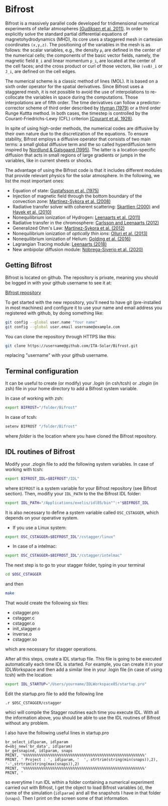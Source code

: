 

# Bifrost

Bifrost is a massively parallel code developed for tridimensional numerical experiments of stellar atmospheres [(Gudiksen et al. 2011)](http://adsabs.harvard.edu/abs/2011A%26A...531A.154G). In order to explicitly solve the standard partial differential equations of magnetohydrodynamics (MHD), its core uses a staggered mesh in cartesian coordinates `(x,y,z)`. The positioning of the variables in the mesh is as follows: the scalar variables, e.g., the density `ρ`, are defined in the center of the numerical cells; the components of the basic vector fields, namely, the magnetic field `B_i` and linear momentum `p_i`,  are located at the center of the cell faces;  and the cross product or curl of those vectors, like `(vxB)_i` or `J_i`, are defined on the cell edges.

The numerical scheme is a classic method of lines (MOL). It is based on a sixth order operator for the spatial derivatives. Since Bifrost uses a staggered mesh, it is not possible to avoid the use of interpolations to re-collocate the variables in space during the computations. Those interpolations are of fifth order. The time derivatives can follow a predictor-corrector scheme of third order described by [Hyman (1979)](https://ui.adsabs.harvard.edu/abs/1979acmp.proc..313H/abstract) or a third order Runge Kuttta method. In both cases, the timestep is controlled by the Courant-Friedrichs-Lewy (CFL) criterion [(Courant et al. 1928)](http://adsabs.harvard.edu/abs/1928MatAn.100...32C).

In spite of using high-order methods, the numerical codes are diffusive by their own nature due to the discretization of the equations. To ensure stability, Bifrost employs a diffusive operator that consists of two main terms: a small global diffusive term and the so called hyperdiffusion term inspired by [Nordlund & Galsgaard (1995)](http://sirrah.troja.mff.cuni.cz/~toast/archiv/nordlund-95.ps). The latter is a location-specific diffusion that acts in small regions of large gradients or jumps in the variables, like in current sheets or shocks.

The advantage of using the Bifrost code is that it includes different modules that provide relevant physics for the solar atmosphere. In the following, we list the most important ones:

- Equation of state: [Gustafsson et al. (1975)](http://adsabs.harvard.edu/abs/1975A%26A....42..407G)
- Injection of magnetic field through the bottom boundary of the convection zone: [Martínez-Sykora et al. (2008)](http://adsabs.harvard.edu/abs/2008ApJ...679..871M)
- Radiative transfer solver with coherent scattering: [Skartlien (2000)](http://adsabs.harvard.edu/abs/2000ApJ...536..465S) and [Hayek et al. (2010)](http://adsabs.harvard.edu/abs/2010A%26A...517A..49H)
- Nonequilibrium ionization of Hydrogen: [Leenaarts et al. (2011)](http://adsabs.harvard.edu/abs/2011A%26A...530A.124L)
- Radiative transfer in the chromosphere: [Carlsson and Leenaarts (2012)](http://adsabs.harvard.edu/abs/2012A%26A...539A..39C)
- Generalized Ohm's Law: [Martínez-Sykora et al. (2012)](http://adsabs.harvard.edu/abs/2012ApJ...753..161M)
- Nonequilibrium ionization of _optically thin ions_: [Olluri et al. (2013)](http://adsabs.harvard.edu/abs/2013AJ....145...72O)
- Nonequilibrium ionization of Helium: [Golding et al. (2016)](http://adsabs.harvard.edu/abs/2016ApJ...817..125G)
- Lagrangian Tracing module: [Leenaarts (2018)](http://adsabs.harvard.edu/abs/2018A%26A...616A.136L)
- New ambipolar diffusion module: [Nóbrega-Siverio et al. (2020)](https://ui.adsabs.harvard.edu/abs/2020A%26A...638A..79N/abstract)



## Getting Bifrost

Bifrost is located on github. The repository is private, meaning you
should be logged in with your github username to see it at:

[Bifrost repository](https://github.com/ITA-Solar/Bifrost)

To get started with the new repository, you'll need to have git
(pre-installed in most machines) and configure it to use your name and
email address you registered with github, by doing something like:

``` bash
git config --global user.name "Your name"  
git config --global user.email username@example.com
```

You can clone the repository through HTTPS like this:

```bash
git clone https://username@github.com/ITA-Solar/Bifrost.git
```

replacing "username" with your github username.

## Terminal configuration

It can be useful to create (or modify) your _.login_ (in csh/tcsh) or _.zlogin_ (in zsh) file in your home directory to add a Bifrost system variable.

In case of working with zsh:  
```bash
export BIFROST="/folder/Bifrost"
```
In case of tcsh:  
```bash
setenv BIFROST "/folder/Bifrost"
```
where _folder_ is the location where you have cloned the Bifrost repository. 

## IDL routines of Bifrost

Modify your .zlogin file to add the following system variables.
In case of working with tcsh:
``` zsh
export BIFROST_IDL=$BIFROST"/IDL"
```
where ```BIFROST``` is a system variable for your Bifrost repository (see Bifrost section).
Then, modifiy your ```IDL_PATH``` to the the Bifrost IDL folder:

``` zsh
export IDL_PATH="/Applications/exelis/idl85/bin"":+"$BIFROST_IDL
```

It is also necessary to define a system variable called ```OSC_CSTAGGER```, which
depends on your operative system.

- If you use a Linux system:
``` zsh
export OSC_CSTAGGER=$BIFROST_IDL"/cstagger/linux"
```
- In case of a intelmac:
``` zsh
export OSC_CSTAGGER=$BIFROST_IDL"/cstagger/intelmac"
```

The next step is to go to your stagger folder, typing in your terminal

``` zsh
cd $OSC_CSTAGGER
```

and then

``` zsh
make
```

That would create the following six files:

* cstagger.pro
* cstagger.c
* cstagger.o
* init_stagger.o
* inverse.o
* cstagger.so

which are necessary for stagger operations.

After all this steps, create a IDL startup file.
This file is going to be executed automatically each time IDL
is started. For example, you can create it in your
IDLWorkspace and then add a similar line in your .login file
(in case of using tcsh) with the location:

``` zsh
export IDL_STARTUP="/Users/yourname/IDLWorkspace85/startup.pro"
```
Edit the startup.pro file to add the following line

``` idl
.r $OSC_CSTAGGER/cstagger
```
whici will compile the Stagger routines each time you execute
IDL. With all the information above, you should be able
to use the IDL routines of Bifrost without any problem.

I also have the following useful lines in startup.pro

``` IDL
br_select_idlparam, idlparam
d=obj_new('br_data', idlparam)
br_getsnapind, idlparam, snaps
PRINT, '%%%%%%%%%%%%%%%%%%%%%%%%%%%%%%%%%%%%%%%%%%%%%%%%%%%%%%'
PRINT, ' Project : ', idlparam, '  ', strtrim(string(min(snaps)),2), '-',strtrim(string(max(snaps)),2)
PRINT, '%%%%%%%%%%%%%%%%%%%%%%%%%%%%%%%%%%%%%%%%%%%%%%%%%%%%%%'
PRINT, '
```

so everytime I run IDL within a folder containing a numerical experiment carried out with
Bifrost, I get the object to load Bifrost variables (```d```), the name of the simulation
(```idlparam```) and all the snapshots I have in that folder (```snaps```). Then I print
on the screen some of that information.